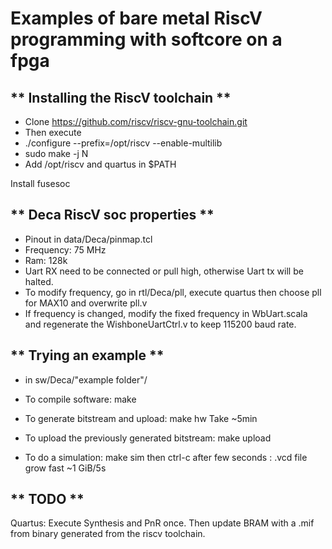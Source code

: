 # Examples of bare metal RiscV programming with softcore on a fpga

## ** Installing the RiscV toolchain **
  * Clone https://github.com/riscv/riscv-gnu-toolchain.git
  * Then execute
  * ./configure --prefix=/opt/riscv --enable-multilib
  * sudo make -j N
  * Add /opt/riscv and quartus in $PATH

  Install fusesoc

## ** Deca RiscV soc properties **
* Pinout in data/Deca/pinmap.tcl
* Frequency: 75 MHz
* Ram: 128k
* Uart RX need to be connected or pull high, otherwise Uart tx will be halted.
* To modify frequency, go in rtl/Deca/pll, execute quartus then choose pll for MAX10 and overwrite pll.v
* If frequency is changed, modify the fixed frequency in WbUart.scala and regenerate the WishboneUartCtrl.v to keep 115200 baud rate.        


## ** Trying an example **
* in sw/Deca/"example folder"/

* To compile software:  make
* To generate bitstream and upload:  make hw  Take ~5min
* To upload the previously generated bitstream: make upload
* To do a simulation: make sim  then ctrl-c after few seconds :  .vcd file grow fast  ~1 GiB/5s

## ** TODO **
Quartus: Execute Synthesis and PnR once. Then update BRAM with a .mif from binary generated from the riscv toolchain.     
